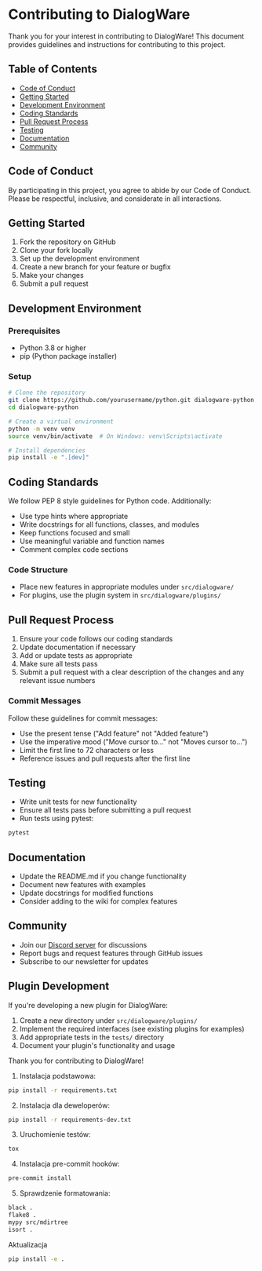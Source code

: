 # Contributing to DialogWare

Thank you for your interest in contributing to DialogWare! This document provides guidelines and instructions for contributing to this project.

## Table of Contents

- [Code of Conduct](#code-of-conduct)
- [Getting Started](#getting-started)
- [Development Environment](#development-environment)
- [Coding Standards](#coding-standards)
- [Pull Request Process](#pull-request-process)
- [Testing](#testing)
- [Documentation](#documentation)
- [Community](#community)

## Code of Conduct

By participating in this project, you agree to abide by our Code of Conduct. Please be respectful, inclusive, and considerate in all interactions.

## Getting Started

1. Fork the repository on GitHub
2. Clone your fork locally
3. Set up the development environment
4. Create a new branch for your feature or bugfix
5. Make your changes
6. Submit a pull request

## Development Environment

### Prerequisites

- Python 3.8 or higher
- pip (Python package installer)

### Setup

```bash
# Clone the repository
git clone https://github.com/yourusername/python.git dialogware-python
cd dialogware-python

# Create a virtual environment
python -m venv venv
source venv/bin/activate  # On Windows: venv\Scripts\activate

# Install dependencies
pip install -e ".[dev]"
```

## Coding Standards

We follow PEP 8 style guidelines for Python code. Additionally:

- Use type hints where appropriate
- Write docstrings for all functions, classes, and modules
- Keep functions focused and small
- Use meaningful variable and function names
- Comment complex code sections

### Code Structure

- Place new features in appropriate modules under `src/dialogware/`
- For plugins, use the plugin system in `src/dialogware/plugins/`

## Pull Request Process

1. Ensure your code follows our coding standards
2. Update documentation if necessary
3. Add or update tests as appropriate
4. Make sure all tests pass
5. Submit a pull request with a clear description of the changes and any relevant issue numbers

### Commit Messages

Follow these guidelines for commit messages:

- Use the present tense ("Add feature" not "Added feature")
- Use the imperative mood ("Move cursor to..." not "Moves cursor to...")
- Limit the first line to 72 characters or less
- Reference issues and pull requests after the first line

## Testing

- Write unit tests for new functionality
- Ensure all tests pass before submitting a pull request
- Run tests using pytest:

```bash
pytest
```

## Documentation

- Update the README.md if you change functionality
- Document new features with examples
- Update docstrings for modified functions
- Consider adding to the wiki for complex features

## Community

- Join our [Discord server](https://discord.gg/dialogware) for discussions
- Report bugs and request features through GitHub issues
- Subscribe to our newsletter for updates

## Plugin Development

If you're developing a new plugin for DialogWare:

1. Create a new directory under `src/dialogware/plugins/`
2. Implement the required interfaces (see existing plugins for examples)
3. Add appropriate tests in the `tests/` directory
4. Document your plugin's functionality and usage

Thank you for contributing to DialogWare!



1. Instalacja podstawowa:
```bash
pip install -r requirements.txt
```

2. Instalacja dla deweloperów:
```bash
pip install -r requirements-dev.txt
```

3. Uruchomienie testów:
```bash
tox
```

4. Instalacja pre-commit hooków:
```bash
pre-commit install
```

5. Sprawdzenie formatowania:
```bash
black .
flake8 .
mypy src/mdirtree
isort .
```

Aktualizacja
```bash
pip install -e .
```

